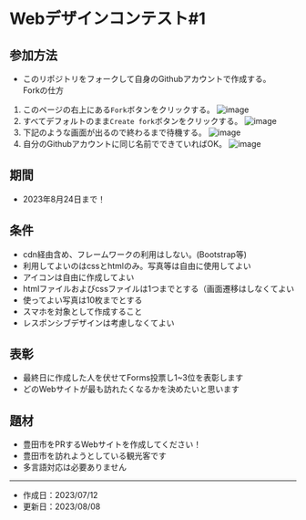 # Webデザインコンテスト#1
## 参加方法
- このリポジトリをフォークして自身のGithubアカウントで作成する。<br>
Forkの仕方
1. このページの右上にある```Fork```ボタンをクリックする。
  ![image](https://github.com/fukicycle/web-design-contest-part1/assets/106070646/569e2ffd-5bb3-4386-9e85-6da0fa05e7d6)
3. すべてデフォルトのまま```Create fork```ボタンをクリックする。
  ![image](https://github.com/fukicycle/web-design-contest-part1/assets/106070646/f09a8bee-af85-4eab-a714-275d18cfaef5)
5. 下記のような画面が出るので終わるまで待機する。
  ![image](https://github.com/fukicycle/web-design-contest-part1/assets/106070646/1b19d3b5-097e-4e1e-8b1e-a62d1e9078c0)
7. 自分のGithubアカウントに同じ名前でできていればOK。
  ![image](https://github.com/fukicycle/web-design-contest-part1/assets/106070646/64129bad-6d50-4f4f-946b-eaabf10cbc19)
## 期間
- 2023年8月24日まで！
## 条件
- cdn経由含め、フレームワークの利用はしない。(Bootstrap等)
- 利用してよいのはcssとhtmlのみ。写真等は自由に使用してよい
- アイコンは自由に作成してよい
- htmlファイルおよびcssファイルは1つまでとする（画面遷移はしなくてよい
- 使ってよい写真は10枚までとする
- スマホを対象として作成すること
- レスポンシブデザインは考慮しなくてよい
## 表彰
- 最終日に作成した人を伏せてForms投票し1~3位を表彰します
- どのWebサイトが最も訪れたくなるかを決めたいと思います

## 題材
- 豊田市をPRするWebサイトを作成してください！
- 豊田市を訪れようとしている観光客です
- 多言語対応は必要ありません
-----------------------
- 作成日：2023/07/12
- 更新日：2023/08/08
